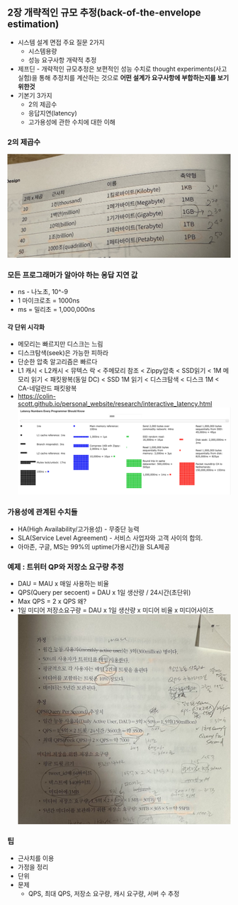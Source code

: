 ## 2장 개략적인 규모 추정(back-of-the-envelope estimation)
- 시스템 설계 면접 주요 질문 2가지 
	- 시스템용량
	- 성능 요구사항 개략적 추정
- 제프딘  - 개략적인 규모추정은 보편적인 성능 수치로 thought experiments(사고실험)을 통해 추정치를 계산하는 것으로 **어떤 설계가 요구사항에 부합하는지를 보기 위한것**
- 기본기 3가지
	- 2의 제곱수
	- 응답지연(latency)
	- 고가용성에 관한 수치에 대한 이해 


### 2의 제곱수

![powerOf2.jpg](assets/powerOf2.jpg)


### 모든 프로그래머가 알아야 하는 응답 지연 값
- ns - 나노초, 10^-9
- 1 마이크로초 = 1000ns
- ms = 밀리초 = 1,000,000ns

#### 각 단위 시각화 
- 메모리는 빠르지만 디스크는 느림
- 디스크탐색(seek)은 가능한 피하라
- 단순한 압축 알고리즘은 빠르다
- L1 캐시 < L2캐시 < 뮤텍스 락 < 주메모리 참조 < Zippy압축 < SSD읽기 < 1M 메모리 읽기 < 패킷왕복(동일 DC) < SSD 1M 읽기 < 디스크탐색 < 디스크 1M < CA-네덜란드 패킷왕복
- https://colin-scott.github.io/personal_website/research/interactive_latency.html
![interactive_latency.png](assets/interactive_latency.png)


### 가용성에 관계된 수치들
- HA(High Availability/고가용성) - 무중단 능력
- SLA(Service Level Agreement) - 서비스 사업자와 고객 사이의 합의.
- 아마존, 구글, MS는 99%의 uptime(가용시간)을 SLA제공


### 예제 : 트위터 QP와 저장소 요구량 추정
- DAU = MAU x 매일 사용하는 비율
- QPS(Query per secoent) = DAU x 1일 생산량 / 24시간(초단위)
- Max QPS = 2 x QPS 왜?
- 1일 미디어 저장소요구량 = DAU x 1일 생산량 x 미디어 비율 x 미디어사이즈
![Twitter_example.jpg](assets/Twitter_example.jpg)


### 팁
- 근사치를 이용
- 가정을 정리
- 단위
- 문제 
	- QPS, 최대 QPS, 저장소 요구량, 캐시 요구량, 서버 수 추정
